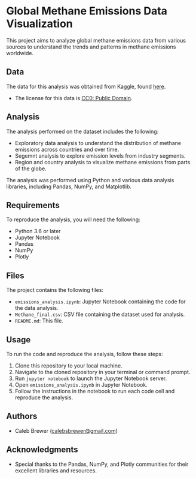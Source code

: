 # Global Methane Emissions Data Visualization

This project aims to analyze global methane emissions data from various sources to understand the trends and patterns in methane emissions worldwide.

## Data

The data for this analysis was obtained from Kaggle, found [here](https://www.kaggle.com/datasets/ashishraut64/global-methane-emissions).
- The license for this data is [CC0: Public Domain](https://creativecommons.org/publicdomain/zero/1.0/).

## Analysis

The analysis performed on the dataset includes the following:

- Exploratory data analysis to understand the distribution of methane emissions across countries and over time.
- Segemnt analysis to explore emission levels from industry segments.
- Region and country analysis to visualize methane emissions from parts of the globe.

The analysis was performed using Python and various data analysis libraries, including Pandas, NumPy, and Matplotlib.

## Requirements

To reproduce the analysis, you will need the following:

- Python 3.6 or later
- Jupyter Notebook
- Pandas
- NumPy
- Plotly

## Files

The project contains the following files:

- `emissions_analysis.ipynb`: Jupyter Notebook containing the code for the data analysis.
- `Methane_final.csv`: CSV file containing the dataset used for analysis.
- `README.md`: This file.

## Usage

To run the code and reproduce the analysis, follow these steps:

1. Clone this repository to your local machine.
2. Navigate to the cloned repository in your terminal or command prompt.
3. Run `jupyter notebook` to launch the Jupyter Notebook server.
4. Open `emissions_analysis.ipynb` in Jupyter Notebook.
5. Follow the instructions in the notebook to run each code cell and reproduce the analysis.

## Authors

- Caleb Brewer (calebsbrewer@gmail.com)

## Acknowledgments

- Special thanks to the Pandas, NumPy, and Plotly communities for their excellent libraries and resources.
